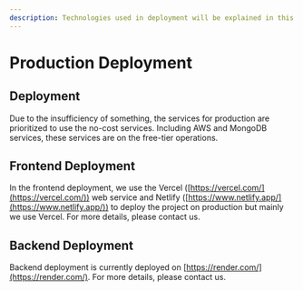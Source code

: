 ```yaml
---
description: Technologies used in deployment will be explained in this section.
---
```


# Production Deployment

## Deployment

Due to the insufficiency of something, the services for production are prioritized to use the no-cost services. Including AWS and MongoDB services, these services are on the free-tier operations.

## Frontend Deployment

In the frontend deployment, we use the Vercel ([https://vercel.com/](https://vercel.com/)) web service and Netlify ([https://www.netlify.app/](https://www.netlify.app/)) to deploy the project on production but mainly we use Vercel. For more details, please contact us.

## Backend Deployment

Backend deployment is currently deployed on [https://render.com/](https://render.com/). For more details, please contact us.

